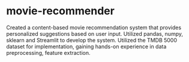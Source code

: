 # movie-recommender
Created a content-based movie recommendation system that provides personalized suggestions based on user input. Utilized pandas, numpy, sklearn and Streamlit to develop the system. Utilized the TMDB 5000 dataset for implementation, gaining hands-on experience in data preprocessing, feature extraction.
